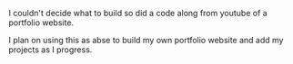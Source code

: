 I couldn't decide what to build so did a code along from youtube of a portfolio website.

I plan on using this as  abse to build my own portfolio website and add my projects as I progress.

